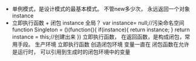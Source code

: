 - 单例模式，是设计模式的最基本模式。
    不管new多少次， 永远返回一个对象
    instance
- 立即执行函数 + 闭包
  instance 全局？ 
  var instance= null;//污染命名空间
  function Singleton = ()(function(){
      if(instance){
          return instance;
      }
      return instance = this;//创建出来
  })
  立即执行函数，  在返回函数，是构成闭包，常用手段。
  生产环境 立即执行函数     创造闭包环境 变量一直在
  闭包函数在允许是运行时， 可以引用到生成时的闭包环境中的变量 